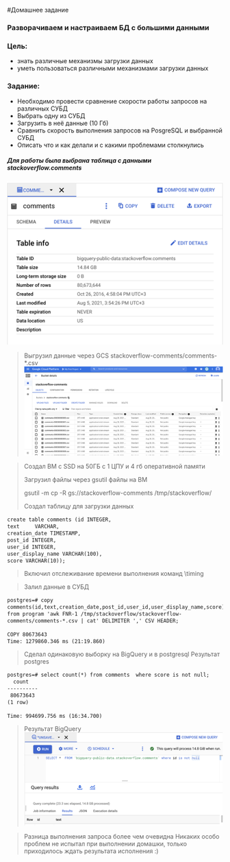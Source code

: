 #Домашнее задание

### Разворачиваем и настраиваем БД с большими данными

### Цель:
- знать различные механизмы загрузки данных
- уметь пользоваться различными механизмами загрузки данных

### Задание:
- Необходимо провести сравнение скорости работы запросов на различных СУБД
- Выбрать одну из СУБД
- Загрузить в неё данные (10 Гб)
- Сравнить скорость выполнения запросов на PosgreSQL и выбранной СУБД
- Описать что и как делали и с какими проблемами столкнулись


##### Для работы была выбрана таблица с данными stackoverflow.comments
![table_info.png](./hw-9/comments_info.png)

> Выгрузил данные через GCS
> stackoverflow-comments/comments-*.csv
![bucket.png](./hw-9/bucket.png)


> Создал ВМ с SSD на 50ГБ с 1 ЦПУ и 4 гб оперативной памяти
> 
> Загрузил файлы через gsutil файлы на ВМ
> 
> gsutil -m cp -R gs://stackoverflow-comments /tmp/stackoverflow/
> 
> Создал таблицу для загрузки данных

```postgresql
create table comments (id INTEGER,
text	 VARCHAR,
creation_date TIMESTAMP,	
post_id INTEGER,
user_id INTEGER,
user_display_name VARCHAR(100),
score VARCHAR(10));
```

> Включил отслеживание времени выполнения команд
> \timing
 
> Залил данные в СУБД 
```postgresql
postgres=# copy comments(id,text,creation_date,post_id,user_id,user_display_name,score) from program 'awk FNR-1 /tmp/stackoverflow/stackoverflow-comments/comments-*.csv | cat' DELIMITER ',' CSV HEADER;

COPY 80673643
Time: 1279860.346 ms (21:19.860)
```

> Сделал одинаковую выборку на BigQuery и в postgresql
> Результат postgres
```postgresql
postgres=# select count(*) from comments  where score is not null;
  count   
----------
 80673643
(1 row)

Time: 994699.756 ms (16:34.700)
```
>Результат BigQuery
![BigQuery.png](./hw-9/BigQuery.png)

>  Разница выполнения запроса более чем очевидна
> Никаких особо проблем не испытал при выполнении домашки, только приходилось ждать результата исполнения :)
